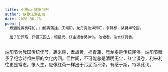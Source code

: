```yaml
---
title: 小重山·端阳节吟
author: 放歌江海山阙
date: 2020-06-26
poem: |
  煮酒雄黄裹粽忙，门楣青蒲挂，庆端阳。龙舟竞技海湖江，争锦标，桨劈半轮圆。

  屈子汩罗殇，怀骚天国去，暗星光。红尘漫卷莫神伤，池塘看，浊水红荷香。
---
```


端阳节为我国传统佳节。裹米粽，煮雄黄，挂青蒲，竞龙舟是传统民俗。端阳节赋予了纪念诗祖曲原的文化内涵。但世间，不可能总是清明无尘，红尘漫卷，利来利往更是常态。怅人生，应像红荷一样出于污泥而不染。有感于斯，特填此词。
